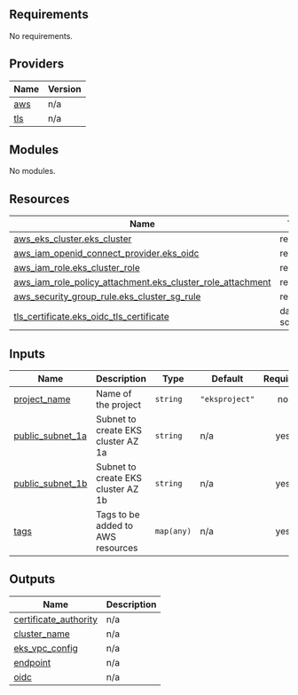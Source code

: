<!-- BEGIN_TF_DOCS -->
## Requirements

No requirements.

## Providers

| Name | Version |
|------|---------|
| <a name="provider_aws"></a> [aws](#provider\_aws) | n/a |
| <a name="provider_tls"></a> [tls](#provider\_tls) | n/a |

## Modules

No modules.

## Resources

| Name | Type |
|------|------|
| [aws_eks_cluster.eks_cluster](https://registry.terraform.io/providers/hashicorp/aws/latest/docs/resources/eks_cluster) | resource |
| [aws_iam_openid_connect_provider.eks_oidc](https://registry.terraform.io/providers/hashicorp/aws/latest/docs/resources/iam_openid_connect_provider) | resource |
| [aws_iam_role.eks_cluster_role](https://registry.terraform.io/providers/hashicorp/aws/latest/docs/resources/iam_role) | resource |
| [aws_iam_role_policy_attachment.eks_cluster_role_attachment](https://registry.terraform.io/providers/hashicorp/aws/latest/docs/resources/iam_role_policy_attachment) | resource |
| [aws_security_group_rule.eks_cluster_sg_rule](https://registry.terraform.io/providers/hashicorp/aws/latest/docs/resources/security_group_rule) | resource |
| [tls_certificate.eks_oidc_tls_certificate](https://registry.terraform.io/providers/hashicorp/tls/latest/docs/data-sources/certificate) | data source |

## Inputs

| Name | Description | Type | Default | Required |
|------|-------------|------|---------|:--------:|
| <a name="input_project_name"></a> [project\_name](#input\_project\_name) | Name of the project | `string` | `"eksproject"` | no |
| <a name="input_public_subnet_1a"></a> [public\_subnet\_1a](#input\_public\_subnet\_1a) | Subnet to create EKS cluster AZ 1a | `string` | n/a | yes |
| <a name="input_public_subnet_1b"></a> [public\_subnet\_1b](#input\_public\_subnet\_1b) | Subnet to create EKS cluster AZ 1b | `string` | n/a | yes |
| <a name="input_tags"></a> [tags](#input\_tags) | Tags to be added to AWS resources | `map(any)` | n/a | yes |

## Outputs

| Name | Description |
|------|-------------|
| <a name="output_certificate_authority"></a> [certificate\_authority](#output\_certificate\_authority) | n/a |
| <a name="output_cluster_name"></a> [cluster\_name](#output\_cluster\_name) | n/a |
| <a name="output_eks_vpc_config"></a> [eks\_vpc\_config](#output\_eks\_vpc\_config) | n/a |
| <a name="output_endpoint"></a> [endpoint](#output\_endpoint) | n/a |
| <a name="output_oidc"></a> [oidc](#output\_oidc) | n/a |
<!-- END_TF_DOCS -->